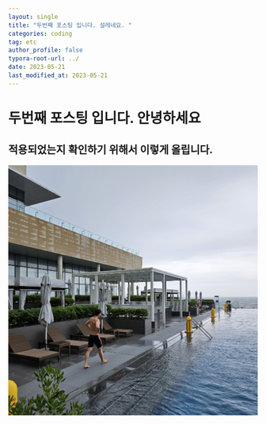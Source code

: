 ```yaml
---
layout: single
title: "두번째 포스팅 입니다. 설레네요. "
categories: coding
tag: etc
author_profile: false
typora-root-url: ../
date: 2023-05-21
last_modified_at: 2023-05-21
---
```


# 두번째 포스팅 입니다. 안녕하세요



## 적용되었는지 확인하기 위해서 이렇게 올립니다.



![IMG_5751](/images/2023-05-21-first/IMG_5751.JPG)